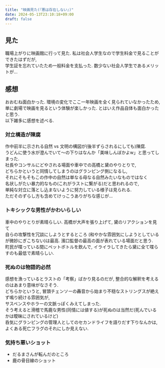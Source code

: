 ```yaml
---
title: "映画見た(『悪は存在しない』)"
date: 2024-05-13T23:10:18+09:00
draft: false
---
```

## 見た
職場上がりに映画館に行って見た. 私は社会人学生なので学生料金で見ることができたはずだが,  
学生証を忘れていたため一般料金を支払った. 数少ない社会人学生であるメリットが…  

## 感想
おおむね面白かった. 環境の変化でここ一年映画を全く見られていなかったため,  
単に劇場で映画を見るという体験が楽しかった. とはいえ作品自体も面白かったと思う.   
以下雑多に感想を述べる.

### 対立構造が陳腐
作中前半に示される自然 vs 文明の構図が(後半ずらされるにしても)陳腐.  
うどんに使う水が澄んでいて～の下りはなんか「美味しんぼかよw」と思ってしまった.  
社長やコンサルにどやされる場面や車中での高橋と黛のやりとりで,  
どちらかというと同情してしまうのはグランピング側になるし,  
それにそもそもこの作中の自然は単なる母なる自然みたいなものではなく   
名状しがたい暴力的なもの(これがラストに繋がる)だと思われるので,  
単純な対立に落とし込まないように努力している様子は見られる.  
ただそのずらし方も含めてけっこうありがちな感じが…
 
### トキシックな男性がかわいらしい
車中のやりとりが素晴らしい. 高橋が大声を張り上げて, 黛のリアクションを見て  
自らの攻撃性を冗談にしようとするところ  (和やかな雰囲気にしようとしているが微妙にぎこちない)は最高.
濱口監督の最高の面が表れている場面だと思う.  
町民が喋っている間にペットボトルを飲んで, イライラしてきたら黛に全て喋らすのも最低で素晴らしい.  

### 死ぬのは物語的必然
感想を漁っているとラストの「考察」ばかり見るのだが, 整合的な解釈を考えるのはあまり意味がなさそう.  
どちらかというと, 冒頭チェンソーの轟音から始まり不穏なストリングスが絶えず鳴り続ける雰囲気が,  
サスペンスやホラーの文脈っぽくみえてしまった.  
そう考えると滑稽で馬鹿な男性(同情には値する)が死ぬのは当然だ(死んでいるかは曖昧にされているけど)  
呑気にグランピングの管理人としてのセカンドライフを語りだす下りなんかは,  
よくある死亡フラグのそれにしか見えない.

### 気持ち悪いショット
- だるまさんが転んだのところ
- 鹿の骨目線のショット
